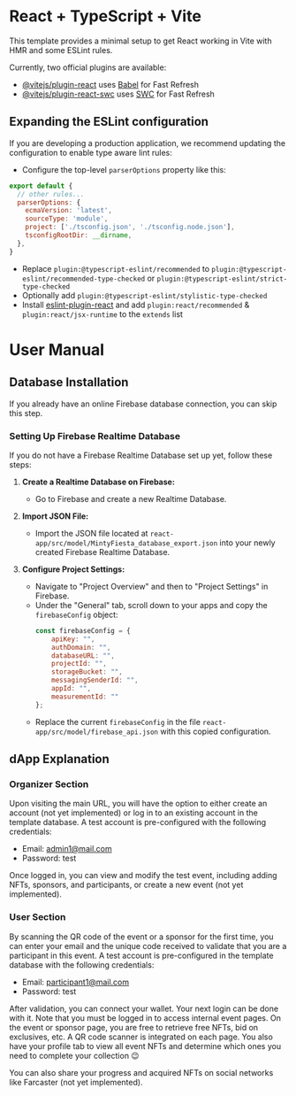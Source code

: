 # React + TypeScript + Vite

This template provides a minimal setup to get React working in Vite with HMR and some ESLint rules.

Currently, two official plugins are available:

- [@vitejs/plugin-react](https://github.com/vitejs/vite-plugin-react/blob/main/packages/plugin-react/README.md) uses [Babel](https://babeljs.io/) for Fast Refresh
- [@vitejs/plugin-react-swc](https://github.com/vitejs/vite-plugin-react-swc) uses [SWC](https://swc.rs/) for Fast Refresh

## Expanding the ESLint configuration

If you are developing a production application, we recommend updating the configuration to enable type aware lint rules:

- Configure the top-level `parserOptions` property like this:

```js
export default {
  // other rules...
  parserOptions: {
    ecmaVersion: 'latest',
    sourceType: 'module',
    project: ['./tsconfig.json', './tsconfig.node.json'],
    tsconfigRootDir: __dirname,
  },
}
```

- Replace `plugin:@typescript-eslint/recommended` to `plugin:@typescript-eslint/recommended-type-checked` or `plugin:@typescript-eslint/strict-type-checked`
- Optionally add `plugin:@typescript-eslint/stylistic-type-checked`
- Install [eslint-plugin-react](https://github.com/jsx-eslint/eslint-plugin-react) and add `plugin:react/recommended` & `plugin:react/jsx-runtime` to the `extends` list

# User Manual

## Database Installation

If you already have an online Firebase database connection, you can skip this step.

### Setting Up Firebase Realtime Database

If you do not have a Firebase Realtime Database set up yet, follow these steps:

1. **Create a Realtime Database on Firebase:**
   - Go to Firebase and create a new Realtime Database.

2. **Import JSON File:**
   - Import the JSON file located at `react-app/src/model/MintyFiesta_database_export.json` into your newly created Firebase Realtime Database.

3. **Configure Project Settings:**
   - Navigate to "Project Overview" and then to "Project Settings" in Firebase.
   - Under the "General" tab, scroll down to your apps and copy the `firebaseConfig` object:
     ```javascript
     const firebaseConfig = {
         apiKey: "",
         authDomain: "",
         databaseURL: "",
         projectId: "",
         storageBucket: "",
         messagingSenderId: "",
         appId: "",
         measurementId: ""
     };
     ```
   - Replace the current `firebaseConfig` in the file `react-app/src/model/firebase_api.json` with this copied configuration.

## dApp Explanation
### Organizer Section

Upon visiting the main URL, you will have the option to either create an account (not yet implemented) or log in to an existing account in the template database. A test account is pre-configured with the following credentials:
- Email: admin1@mail.com
- Password: test

Once logged in, you can view and modify the test event, including adding NFTs, sponsors, and participants, or create a new event (not yet implemented).

### User Section

By scanning the QR code of the event or a sponsor for the first time, you can enter your email and the unique code received to validate that you are a participant in this event. A test account is pre-configured in the template database with the following credentials:
- Email: participant1@mail.com
- Password: test

After validation, you can connect your wallet. Your next login can be done with it. Note that you must be logged in to access internal event pages. On the event or sponsor page, you are free to retrieve free NFTs, bid on exclusives, etc. A QR code scanner is integrated on each page. You also have your profile tab to view all event NFTs and determine which ones you need to complete your collection 😉

You can also share your progress and acquired NFTs on social networks like Farcaster (not yet implemented).
